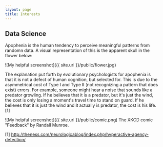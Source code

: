 ```yaml
---
layout: page
title: Interests
---
```

## Data Science 

Apophenia is the human tendency to perceive meaningful patterns from randomn data. A visual representation of this is the apparent skull in the flower below: 

![My helpful screenshot]({{ site.url }}/public/flower.jpg)


The explanation put forth by evolutionary psychologists for apophenia is that it is not a defect of human cognition, but selected for. This is due to the asymmetrical cost of Type I and Type II (not recognizing a pattern that does exist) errors. For example, someone might hear a noise that sounds like a predator growling. If he believes that it is a predator, but it's just the wind, the cost is only losing a moment's travel time to stand on guard. If he believes that it is just the wind and it actually is predator, the cost is his life.[1]


![My helpful screenshot]({{ site.url }}/public/comic.png)
The XKCD comic "Feedback" by Randall Munroe.

[1] http://theness.com/neurologicablog/index.php/hyperactive-agency-detection/
